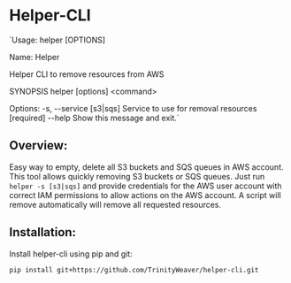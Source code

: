 # Helper-CLI


`Usage: helper [OPTIONS]

  Name: Helper

  Helper CLI to remove resources from AWS

  SYNOPSIS       helper [options] \<command>



Options:
  -s, --service [s3|sqs]  Service to use for removal resources  [required]
  --help                  Show this message and exit.`


## Overview:

Easy way to empty, delete all S3 buckets and SQS queues in AWS account.
This tool allows quickly removing S3 buckets or SQS queues. Just run `helper -s [s3|sqs]` and provide credentials for the AWS user account with correct IAM permissions to allow actions on the AWS account. A script will remove automatically will remove all requested resources.


## Installation:

Install helper-cli using pip and git:

`pip install git+https://github.com/TrinityWeaver/helper-cli.git`


